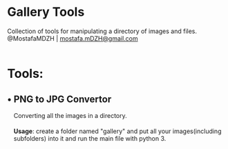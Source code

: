 # Gallery Tools
Collection of tools for manipulating a directory of images and files.<br>
@MostafaMDZH | mostafa.mDZH@gmail.com
</br></br>

# Tools:
<h2>• PNG to JPG Convertor</h2>
<div style="padding-left:15px">
Converting all the images in a directory.</br>
<p style="padding-top:5px"><b>Usage</b>: create a folder named "gallery" and put all your images(including subfolders) into it and run the main file with python 3.</p>
</div>

